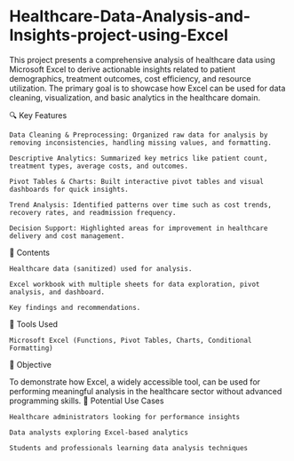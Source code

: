 # Healthcare-Data-Analysis-and-Insights-project-using-Excel
This project presents a comprehensive analysis of healthcare data using Microsoft Excel to derive actionable insights related to patient demographics, treatment outcomes, cost efficiency, and resource utilization. The primary goal is to showcase how Excel can be used for data cleaning, visualization, and basic analytics in the healthcare domain.


🔍 Key Features

    Data Cleaning & Preprocessing: Organized raw data for analysis by removing inconsistencies, handling missing values, and formatting.

    Descriptive Analytics: Summarized key metrics like patient count, treatment types, average costs, and outcomes.

    Pivot Tables & Charts: Built interactive pivot tables and visual dashboards for quick insights.

    Trend Analysis: Identified patterns over time such as cost trends, recovery rates, and readmission frequency.

    Decision Support: Highlighted areas for improvement in healthcare delivery and cost management.

📂 Contents

    Healthcare data (sanitized) used for analysis.

    Excel workbook with multiple sheets for data exploration, pivot analysis, and dashboard.

    Key findings and recommendations.

🎯 Tools Used

    Microsoft Excel (Functions, Pivot Tables, Charts, Conditional Formatting)

🚀 Objective

To demonstrate how Excel, a widely accessible tool, can be used for performing meaningful analysis in the healthcare sector without advanced programming skills.
📌 Potential Use Cases

    Healthcare administrators looking for performance insights

    Data analysts exploring Excel-based analytics

    Students and professionals learning data analysis techniques
